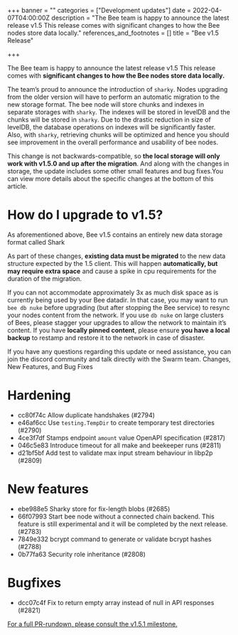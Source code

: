 +++
banner = ""
categories = ["Development updates"]
date = 2022-04-07T04:00:00Z
description = "The Bee team is happy to announce the latest release v1.5 This release comes with significant changes to how the Bee nodes store data locally."
references_and_footnotes = []
title = "Bee v1.5 Release"

+++

The Bee team is happy to announce the latest release v1.5 This release comes with **significant changes to how the Bee nodes store data locally.**

The team’s proud to announce the introduction of `sharky`. Nodes upgrading from the older version will have to perform an automatic migration to the new storage format. The bee node will store chunks and indexes in separate storages with `sharky`. The indexes will be stored in levelDB and the chunks will be stored in `sharky`. Due to the drastic reduction in size of levelDB, the database operations on indexes will be significantly faster. Also, with `sharky`, retrieving chunks will be optimized and hence you should see improvement in the overall performance and usability of bee nodes.

This change is not backwards-compatible, so **the local storage will only work with v1.5.0 and up after the migration**. And along with the changes in storage, the update includes some other small features and bug fixes.You can view more details about the specific changes at the bottom of this article.

# How do I upgrade to v1.5?

As aforementioned above, Bee v1.5 contains an entirely new data storage format called Shark

As part of these changes, **existing data must be migrated** to the new data structure expected by the 1.5 client. This will happen **automatically, but may require extra space** and cause a spike in cpu requirements for the duration of the migration.

If you can not accommodate approximately 3x as much disk space as is currently being used by your Bee datadir. In that case, you may want to run `bee db nuke` before upgrading (but after stopping the Bee service) to resync your nodes content from the network. If you use `db nuke` on large clusters of Bees, please stagger your upgrades to allow the network to maintain it’s content. If you have **locally pinned content**, please ensure **you have a local backup** to restamp and restore it to the network in case of disaster.

If you have any questions regarding this update or need assistance, you can join the discord community and talk directly with the Swarm team.
Changes, New Features, and Bug Fixes

# Hardening

- cc80f74c Allow duplicate handshakes (#2794)
- e46af6cc Use `testing.TempDir` to create temporary test directories (#2790)
- 4ce3f7df Stamps endpoint `amount` value OpenAPI specification (#2817)
- 046c5e83 Introduce timeout for all make and beekeeper runs (#2811)
- d21bf5bf Add test to validate max input stream behaviour in libp2p (#2809)

# New features

- ebe988e5 Sharky store for fix-length blobs (#2685)
- 66f07993 Start bee node without a connected chain backend. This feature is still experimental and it will be completed by the next release. (#2783)
- 7849e332 bcrypt command to generate or validate bcrypt hashes (#2788)
- 0b77fa63 Security role inheritance (#2808)

# Bugfixes

- dcc07c4f Fix to return empty array instead of null in API responses (#2821)

[For a full PR-rundown, please consult the v1.5.1 milestone.](https://github.com/ethersphere/bee/releases/tag/v1.5.1)
